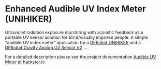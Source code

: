 # Enhanced Audible UV Index Meter (UNIHIKER)

Ultraviolet radiation exposure monitoring with acoustic feedback as a portable UV sensor solution for blind/visually impaired people: 
A simple "audible UV index meter" application for a [DFRobot UNIHIKER](https://www.unihiker.com/) and a [DFRobot Gravity Analog UV Sensor V2](https://www.dfrobot.com/product-1273.html) ...

For a detailed description please see the project documentation [Audible UV Meter](https://www.hackster.io/dxcfl/audible-uv-meter-bfcbf3) at hackster.io.
